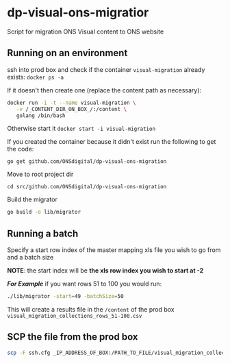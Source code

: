 # dp-visual-ons-migratior

Script for migration ONS Visual content to ONS website

## Running on an environment
ssh into prod box and check if the container `visual-migration` already exists: `docker ps -a`

If it doesn't then create one (replace the content path as necessary):

```bash
docker run -i -t --name visual-migration \
   -v /_CONTENT_DIR_ON_BOX_/:/content \
   golang /bin/bash
```

Otherwise start it `docker start -i visual-migration`

If you created the container because it didn't exist run the following to get the code:
```
go get github.com/ONSdigital/dp-visual-ons-migration
```
Move to root project dir
```
cd src/github.com/ONSdigital/dp-visual-ons-migration
```
Build the migrator
 ```bash
 go build -o lib/migrator
 ```
 
 ## Running a batch

Specify a start row index of the master mapping xls file you wish to go from and a batch size
 
**NOTE**: the start index will be  **the xls row index you wish to start at -2**

***For Example*** if you want rows 51 to 100 you would run:

 ```bash
 ./lib/migrator -start=49 -batchSize=50
 
 ```
This will create a results file in the `/content` of the prod box `visual_migration_collections_rows_51-100.csv`

## SCP the file from the prod box

```bash
scp -F ssh.cfg _IP_ADDRESS_OF_BOX:/PATH_TO_FILE/visual_migration_collections_rows_51-100.csv .
```
